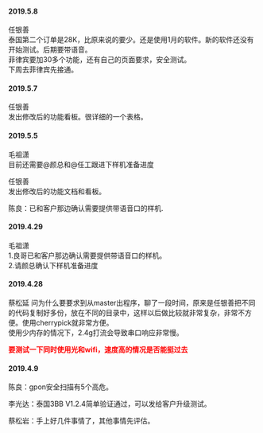 
#### 2019.5.8

任银善<br>
泰国第二个订单是28K，比原来说的要少。还是使用1月的软件。新的软件还没有开始测试。后期要带语音。<br>
菲律宾要加30多个功能，还有自己的页面要求，安全测试。<br>
下周去菲律宾先接通。<br>


#### 2019.5.7

任银善<br>
发出修改后的功能看板。很详细的一个表格。



#### 2019.5.5

毛祖潇<br>
目前还需要@颜总和@任工跟进下样机准备进度

任银善<br>
发出修改后的功能文档和看板。

陈良：已和客户那边确认需要提供带语音口的样机. 

#### 2019.4.29

毛祖潇<br>
1.良哥已和客户那边确认需要提供带语音口的样机。<br>
2.请颜总确认下样机准备进度<br>



#### 2019.4.28

蔡松延
问为什么要要求到从master出程序，聊了一段时间，原来是任银善把不同的代码复制好多份，放在不同的目录中，这样以后做比较就非常复杂，非常不方便。使用cherrypick就非常方便。<br>
使用少内存的情况下，2.4g打流会导致串口响应非常慢。<br>

**<font color=red>要测试一下同时使用光和wifi，速度高的情况是否能挺过去</font>**

#### 2019.4.9

陈良：gpon安全扫描有5个高危。

李光达：泰国3BB V1.2.4简单验证通过，可以发给客户升级测试。

蔡松岩：手上好几件事情了，其他事情先评估。
